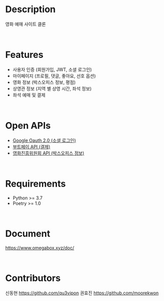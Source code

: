 # Description
영화 예매 사이트 클론

<br>

# Features
- 사용자 인증 (회원가입, JWT, 소셜 로그인)
- 마이페이지 (프로필, 댓글, 좋아요, 선호 옵션)
- 영화 정보 (박스오피스 정보, 평점)
- 상영관 정보 (지역 별 상영 시간, 좌석 정보)
- 좌석 예매 및 결제

<br>

# Open APIs
- [Google Oauth 2.0 (소셜 로그인)](https://developers.google.com/identity/protocols/oauth2)
- [부트페이 API (결제)](https://docs.bootpay.co.kr/)
- [영화진흥위원회 API (박스오피스 정보)](http://www.kobis.or.kr/kobisopenapi/homepg/main/main.do)

<br>

# Requirements
- Python >= 3.7
- Poetry >= 1.0

<br>

# Document
https://www.omegabox.xyz/doc/

<br>

# Contributors
신동현 https://github.com/qu3vipon 권효진 https://github.com/moorekwon

<br>
